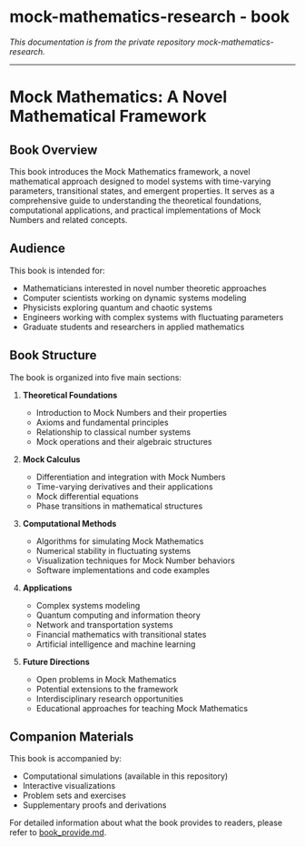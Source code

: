 # mock-mathematics-research - book

*This documentation is from the private repository mock-mathematics-research.*

---

# Mock Mathematics: A Novel Mathematical Framework

## Book Overview

This book introduces the Mock Mathematics framework, a novel mathematical approach designed to model systems with time-varying parameters, transitional states, and emergent properties. It serves as a comprehensive guide to understanding the theoretical foundations, computational applications, and practical implementations of Mock Numbers and related concepts.

## Audience

This book is intended for:
- Mathematicians interested in novel number theoretic approaches
- Computer scientists working on dynamic systems modeling
- Physicists exploring quantum and chaotic systems
- Engineers working with complex systems with fluctuating parameters
- Graduate students and researchers in applied mathematics

## Book Structure

The book is organized into five main sections:

1. **Theoretical Foundations**
   - Introduction to Mock Numbers and their properties
   - Axioms and fundamental principles
   - Relationship to classical number systems
   - Mock operations and their algebraic structures

2. **Mock Calculus**
   - Differentiation and integration with Mock Numbers
   - Time-varying derivatives and their applications
   - Mock differential equations
   - Phase transitions in mathematical structures

3. **Computational Methods**
   - Algorithms for simulating Mock Mathematics
   - Numerical stability in fluctuating systems
   - Visualization techniques for Mock Number behaviors
   - Software implementations and code examples

4. **Applications**
   - Complex systems modeling
   - Quantum computing and information theory
   - Network and transportation systems
   - Financial mathematics with transitional states
   - Artificial intelligence and machine learning

5. **Future Directions**
   - Open problems in Mock Mathematics
   - Potential extensions to the framework
   - Interdisciplinary research opportunities
   - Educational approaches for teaching Mock Mathematics

## Companion Materials

This book is accompanied by:
- Computational simulations (available in this repository)
- Interactive visualizations
- Problem sets and exercises
- Supplementary proofs and derivations

For detailed information about what the book provides to readers, please refer to [book_provide.md](./book_provide.md).
